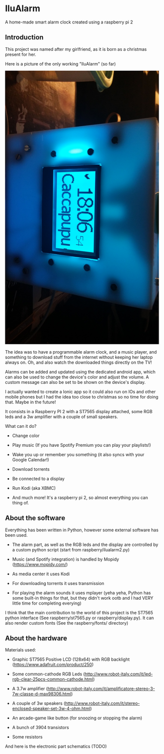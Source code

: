 # IluAlarm
A home-made smart alarm clock created using a raspberry pi 2

## Introduction

This project was named after my girlfriend, as it is born as a
christmas present for her.

Here is a picture of the only working "IluAlarm" (so far)

![A bad picture of the finished IluAlarm](ilualarm.jpeg?raw=true "IluAlarm")


The idea was to have a programmable alarm clock, and a music player,
and something to download stuff from the internet without keeping her
laptop always on. Oh, and also watch the downloaded things directly on
the TV!

Alarms can be added and updated using the dedicated android app, which
can also be used to change the device's color and adjust the volume.
A custom message can also be set to be shown on the device's display.

I actually wanted to create a Ionic app so it could also run on IOs
and other mobile phones but I had the idea too close to christmas so
no time for doing that. Maybe in the future!

It consists in a Raspberry PI 2 with a ST7565 display attached, some
RGB leds and a 3w amplifier with a couple of small speakers.

What can it do?

- Change color

- Play music (If you have Spotify Premium you can play your playlists!)

- Wake you up or remember you something (it also syncs with your Google Calendar!)

- Download torrents

- Be connected to a display

- Run Kodi (aka XBMC)

- And much more! It's a raspberry pi 2, so almost everything you can thing of.

## About the software

Everything has been written in Python, however some external software has been used.

- The alarm part, as well as the RGB leds and the display are
  controlled by a custom python script (start from raspberry/ilualarm2.py)

- Music (and Spotify integration) is handled by Mopidy (https://www.mopidy.com/)

- As media center it uses Kodi

- For downloading torrents it uses transmission

- For playing the alarm sounds it uses mplayer (yeha yeha, Python has
  some built-in things for that, but they didn't work ootb and I had
  VERY little time for completing everying)

I think that the main contribution to the world of this project is the ST7565
python interface (See raspberry/st7565.py or raspberry/display.py).
It can also render custom fonts (See the raspberry/fonts/ directory)



## About the hardware

Materials used:

- Graphic ST7565 Positive LCD (128x64) with RGB backlight (https://www.adafruit.com/product/250)

- Some common-cathode RGB Leds (http://www.robot-italy.com/it/led-rgb-clear-25pcs-common-cathode.html)

- A 3.7w amplifier (http://www.robot-italy.com/it/amplificatore-stereo-3-7w-classe-d-max98306.html)

- A couple of 3w speakers (http://www.robot-italy.com/it/stereo-enclosed-speaker-set-3w-4-ohm.html)

- An arcade-game like button (for snoozing or stopping the alarm)

- A bunch of 3904 transistors

- Some resistors


And here is the electronic part schematics (TODO)

